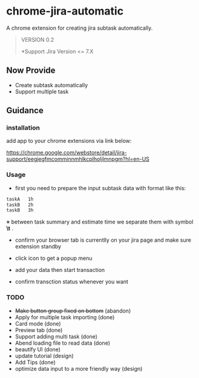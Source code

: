 chrome-jira-automatic
==================

A chrome extension for creating jira subtask automatically.

> VERSION 0.2 
>
> *Support Jira Version <= 7.X

## Now Provide
- Create subtask automatically
- Support multiple task

## Guidance

### installation
add app to your chrome extensions via link below:

https://chrome.google.com/webstore/detail/jira-support/eegjegfmcomminnmhlkcplholjlmnpgm?hl=en-US

### Usage
- first you need to prepare the input subtask data with format like this:
~~~txt
taskA   1h
taskB   2h
taskB   3h
~~~
※ between task summary and estimate time we separate them with symbol **\t** .

- confirm your browser tab is currentlly on your jira page and make sure extension standby 

- click icon to get a popup menu

- add your data then start transaction

- confirm transction status whenever you want

### TODO
- ~~Make button group fixed on bottom~~ (abandon)
- Apply for multiple task importing (done)
- Card mode (done)
- Preview tab (done)
- Support adding multi task (done)
- Abend loading file to read data (done)
- beautify UI (done)
- update tutorial (design)
- Add Tips (done)
- optimize data input to a more friendly way (design)